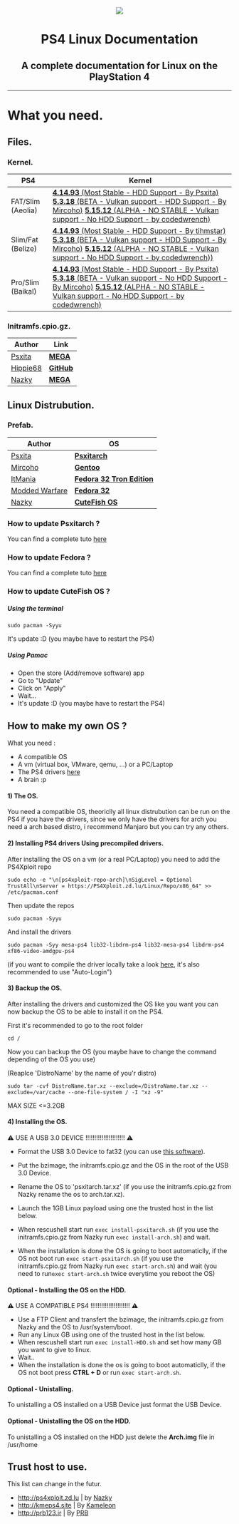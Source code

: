 <p align="center"><img src="https://external-content.duckduckgo.com/iu/?u=https%3A%2F%2Fimage.flaticon.com%2Ficons%2Fpng%2F512%2F518%2F518713.png&f=1&nofb=1"...></p>
<h1 align="center">
PS4 Linux Documentation
</h1>
<h2 align="center">
A complete documentation for Linux on the PlayStation 4
</h2>

------

# What you need.

## Files.

### Kernel.

| PS4       | Kernel     |
|--------------|-----------|
| FAT/Slim (Aeolia)  | [**4.14.93** (Most Stable - HDD Support - By Psxita)](https://mega.nz/file/EJhBzTIQ#rpbOcpIpulojUxRUiZjLQ7RqS6tlNc6JmcCrgSxyG-g) [**5.3.18** (BETA - Vulkan support - HDD Support - By Mircoho)](https://github.com/ps4boot/ps4-linux/releases/download/v1/bzImageAeolia) [**5.15.12** (ALPHA - NO STABLE - Vulkan support - No HDD Support - by codedwrench)](https://mega.nz/file/0wgETIxI#2nzITm4YokEQXAmm5_lHcPXKotlr3Tj1qbHutKS9BqA)|
| Slim/Fat (Belize) | [**4.14.93** (Most Stable - HDD Support - By tihmstar)](https://github.com/Nazky/ps4-linux/releases/download/4.19.93-belize/bzImage) [**5.3.18** (BETA - Vulkan support - HDD Support - By Mircoho)](https://github.com/ps4boot/ps4-linux/releases/download/v1/bzImage) [**5.15.12** (ALPHA - NO STABLE - Vulkan support - No HDD Support - by codedwrench))](https://mega.nz/file/0wgETIxI#2nzITm4YokEQXAmm5_lHcPXKotlr3Tj1qbHutKS9BqA) |
| Pro/Slim (Baikal) | [**4.14.93** (Most Stable - HDD Support - By Psxita)](https://mega.nz/file/4FhBjbaS#zgy2TFTPN1fdWLyLZaJJBfIv2cZQOExdXvfYRVqIHNU) [**5.3.18** (BETA - Vulkan support - No HDD Support - By Mircoho)](https://github.com/ps4boot/ps4-linux/releases/download/v1/bzImageBaikal) [**5.15.12** (ALPHA - NO STABLE - Vulkan support - No HDD Support - by codedwrench)](https://mega.nz/file/Z1BywBxC#5HDoTE82zcaYdaCxlbuoNNzM4WJhdANriM0I4HEtmgs)  |

### Initramfs.cpio.gz.

| Author       | Link     |
|--------------|-----------|
| [Psxita](https://www.psxita.it)  | [**MEGA**](https://mega.nz/file/IUBDiQKY#7WK2zFkUQbqJ02b9LTSAGug3NiL_8XPhprLcqVcfXxQ)
| [Hippie68](https://github.com/hippie68) | [**GitHub** ](https://github.com/hippie68/psxitarch-how-to/releases/tag/v1.00)
| [Nazky](https://twitter.com/NazkyYT) | [**MEGA**](https://mega.nz/file/E0wW3a6Y#IE9fvrjZ22Q2mJ6kM1uQaNctwj1-we4cV7xGqPBVV64) |

## Linux Distrubution.

### Prefab.

| Author       | OS     |
|--------------|-----------|
| [Psxita](https://www.psxita.it) | [**Psxitarch**](https://www.psxita.it/distro/psxitarch.tar.xz)|
| [Mircoho](https://github.com/ps4gentoo)| [**Gentoo**](https://drive.google.com/uc?id=1o5zYErfHAeZnOR1beeN4syeuKW77VDjA&export=download) |
| [ItMania](https://www.youtube.com/channel/UCkVRqtCIS3Xj-E1HY4j9_EA)  | [**Fedora 32 Tron Edition**](https://drive.google.com/file/d/1bwTtP8mzlAp_mDbS1EnaMfpWrZ7gC4HV/view)
| [Modded Warfare](https://www.youtube.com/channel/UCm9COMxXKm05BQWNv-IpyPg) | [**Fedora 32** ](https://anonfiles.com/Tdi5B458x6/PS4_Fedora32_MW_Itm.tar_xz)
| [Nazky](https://twitter.com/NazkyYT) | [**CuteFish OS**](https://mega.nz/file/lhhFCAzK#IMCOCXHihX49zjOr6_tWVXeRZehI89o4HNTUASKLsJE) |

### How to update Psxitarch ?

You can find a complete tuto [here](https://github.com/hippie68/psxitarch-how-to)

### How to update Fedora ?

You can find a complete tuto [here](https://youtu.be/WgukYE-2vx4?t=1029)

### How to update CuteFish OS ?

##### Using the terminal

```sudo pacman -Syyu```

It's update :D (you maybe have to restart the PS4)

##### Using Pamac

- Open the store (Add/remove software) app
- Go to "Update"
- Click on "Apply"
- Wait...
- It's update :D (you maybe have to restart the PS4)

## How to make my own OS ?

What you need :

- A compatible OS
- A vm (virtual box, VMware, qemu, ...) or a PC/Laptop
- The PS4 drivers [here](https://github.com/Hakkuraifu/PS4Linux-ArchDrivers)
- A brain :p

#### 1) The OS.

You need a compatible OS, theoriclly all linux distrubution can be run on the PS4 if you have the drivers, since we only have the drivers for arch you need a arch based distro, i recommend Manjaro but you can try any others.

#### 2) Installing PS4 drivers Using precompiled drivers.

After installing the OS on a vm (or a real PC/Laptop) you need to add the PS4Xploit repo

```sudo echo -e "\n[ps4xploit-repo-arch]\nSigLevel = Optional TrustAll\nServer = https://PS4Xploit.zd.lu/Linux/Repo/x86_64" >> /etc/pacman.conf```

Then update the repos

```sudo pacman -Syyu```

And install the drivers

```sudo pacman -Syy mesa-ps4 lib32-libdrm-ps4 lib32-mesa-ps4 libdrm-ps4 xf86-video-amdgpu-ps4```

(if you want to compile the driver locally take a look [here](https://github.com/Hakkuraifu/PS4Linux-ArchDrivers#how-i-install-the-drivers-), it's also recommended to use "Auto-Login")

#### 3) Backup the OS.

After installing the drivers and customized the OS like you want you can now backup the OS to be able to install it on the PS4.

First it's recommended to go to the root folder

```cd /```

Now you can backup the OS (you maybe have to change the command depending of the OS you use)

(Reaplce 'DistroName' by the name of you'r distro)

```sudo tar -cvf DistroName.tar.xz --exclude=/DistroName.tar.xz --exclude=/var/cache --one-file-system / -I "xz -9"```

 MAX SIZE <=3.2GB


#### 4) Installing the OS.

⚠️ USE A USB 3.0 DEVICE !!!!!!!!!!!!!!!!!!!!!! ⚠️

- Format the USB 3.0 Device to fat32 (you can use [this software](http://ridgecrop.co.uk/index.htm?guiformat.htm)).

- Put the bzimage, the initramfs.cpio.gz and the OS in the root of the USB 3.0 Device.

- Rename the OS to 'psxitarch.tar.xz' (if you use the initramfs.cpio.gz from Nazky rename the os to arch.tar.xz).

- Launch the 1GB Linux payload using one the trusted host in the list below.

- When rescushell start run ```exec install-psxitarch.sh``` (if you use the initramfs.cpio.gz from Nazky run ```exec install-arch.sh```) and wait.

- When the installation is done the OS is going to boot automaticlly, if the OS not boot run ```exec start-psxitarch.sh``` (if you use the initramfs.cpio.gz from Nazky run ```exec start-arch.sh```) and wait (you need to run```exec start-arch.sh``` twice everytime you reboot the OS)

#### Optional - Installing the OS on the HDD.

⚠️ USE A COMPATIBLE PS4 !!!!!!!!!!!!!!!!!!!!!! ⚠️

- Use a FTP Client and transfert the bzimage, the initramfs.cpio.gz from Nazky and the OS to /usr/system/boot.
- Run any Linux GB using one of the trusted host in the list below. 
- When rescushell start run ```exec install-HDD.sh``` and set how many GB you want to give to linux.
- Wait..
- When the installation is done the os is going to boot automaticlly, if the OS not boot press **CTRL + D** or run ```exec start-arch.sh```.

#### Optional - Unistalling.

To unistalling a OS installed on a USB Device just format the USB Device.

#### Optional - Unistalling the OS on the HDD.
To unistalling a OS installed on the HDD just delete the **Arch.img** file in /usr/home

## Trust host to use.

This list can change in the futur.

- http://ps4xploit.zd.lu | by [Nazky](https://twitter.com/NazkyYT)
- http://kmeps4.site | By [Kameleon](https://twitter.com/KameleonRe)
- http://prb123.ir | By [PRB](https://twitter.com/Prb29327239)
